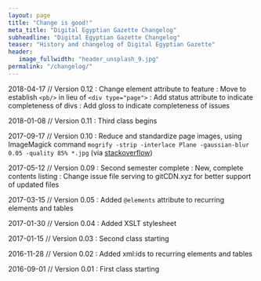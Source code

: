 ```yaml
---
layout: page
title: "Change is good!"
meta_title: "Digital Egyptian Gazette Changelog"
subheadline: "Digital Egyptian Gazette Changelog"
teaser: "History and changelog of Digital Egyptian Gazette"
header:
   image_fullwidth: "header_unsplash_9.jpg"
permalink: "/changelog/"
---
```

2018-04-17 // Version 0.12
:   Change element attribute to feature
:   Move to establish `<pb/>` in lieu of `<div type="page">`
:   Add status attribute to indicate completeness of divs
:   Add gloss to indicate completeness of issues

2018-01-08 // Version 0.11
:   Third class begins

2017-09-17 // Version 0.10
:   Reduce and standardize page images, using ImageMagick command `mogrify -strip -interlace Plane -gaussian-blur 0.05 -quality 85% *.jpg` (via [stackoverflow](https://stackoverflow.com/questions/7261855/recommendation-for-compressing-jpg-files-with-imagemagick#7262050))

2017-05-12 // Version 0.09
:   Second semester complete
:   New, complete contents listing
:   Change issue file serving to gitCDN.xyz for better support of updated files

2017-03-15 // Version 0.05
:   Added `@elements` attribute to recurring elements and tables

2017-01-30 // Version 0.04
:   Added XSLT stylesheet

2017-01-15 // Version 0.03
:   Second class starting

2016-11-28 // Version 0.02
:   Added xml:ids to recurring elements and tables

2016-09-01 // Version 0.01
:		First class starting
